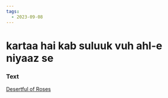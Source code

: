 ```yaml
---
tags:
  - 2023-09-08
---
```

# kartaa hai kab suluuk vuh ahl-e niyaaz se

### Text
[Desertful of Roses](https://franpritchett.com/00garden/09c/0977/index_0977.html)

